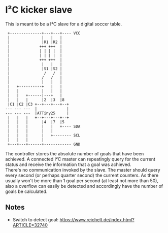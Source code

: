 I²C kicker slave
================

This is meant to be a I²C slave for a digital soccer table.

     +--------------+---+---+---- VCC
     |              |   |   |
     |              |R1 |R2 |
     |             +++ +++  |
     |             | | | |  |
     |             | | | |  |
     |             +++ +++  |
     |              |   |   |
     |              |S1 |S2 |
     |               /   /  |
     |              /   /   |
     |              |   |   |
     |   +----------+   |   |
     |   |          |   |   |
     |   |   +------|---+   |
     |   |   |      |2  |3  |8
     |C1 |C2 |C3 +--+---+---+--+
    --- --- ---  |             |
    --- --- ---  |ATTiny25     |
     |   |   |   +--+---+---+--+
     |   |   |      |4  |7  |5
     |   |   |      |   |   +---- SDA
     |   |   |      |   |
     |   |   |      |   +-------- SCL
     |   |   |      |
     +---+---+------+------------ GND


The controller stores the absolute number of goals that have been achieved.
A connected I²C master can repeatingly query for the current status and
receive the information that a goal was achieved.  
There's no communication invoked by the slave. The master should query every
second (or perhaps quarter second) the current counters. As there usually won't
be more than 1 goal per second (at least not more than 50), also a overflow can
easily be detected and accordingly have the number of goals be calculated.

Notes
-----
 - Switch to detect goal: https://www.reichelt.de/index.html?ARTICLE=32740
